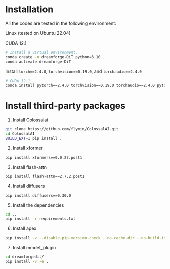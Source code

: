 # Installation

All the codes are tested in the following environment:

Linux (tested on Ubuntu 22.04)

CUDA 12.1

```bash
# Install a virtual environment.
conda create -n dreamforge-DiT python=3.10
conda activate dreamforge-DiT
```

Install `torch==2.4.0`, `torchvision==0.19.0`, and `torchaudio==2.4.0`

```bash
# CUDA 12.1
conda install pytorch==2.4.0 torchvision==0.19.0 torchaudio==2.4.0 pytorch-cuda=12.1 -c pytorch -c nvidia
```



# Install third-party packages

1. Install Colossalai
```bash
git clone https://github.com/flymin/ColossalAI.git
cd ColossalAI
BUILD_EXT=1 pip install .
```

2. Install xformer
```bash
pip install xformers==0.0.27.post1
```

3. Install flash-attn
```bash
pip install flash-attn==2.7.2.post1
```

4. Install diffusers
```bash
pip install diffusers==0.30.0
```

5. Install the dependencies
```bash
cd ..
pip install -r requirements.txt
```

6. Install apex 
```bash
pip install -v --disable-pip-version-check --no-cache-dir --no-build-isolation --config-settings "--build-option=--cpp_ext" --config-settings "--build-option=--cuda_ext" git+https://github.com/NVIDIA/apex.git
```

7. Install mmdet_plugin
```bash
cd dreamforgedit/
pip install -v -e .
```
